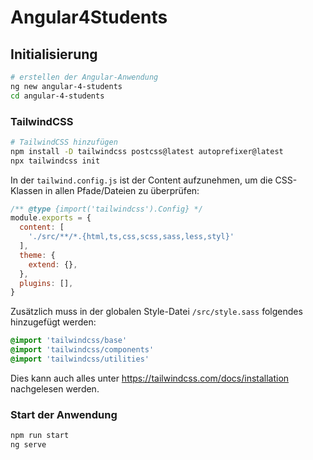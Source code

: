 # Angular4Students

## Initialisierung
```bash
# erstellen der Angular-Anwendung
ng new angular-4-students
cd angular-4-students
```

### TailwindCSS
```bash
# TailwindCSS hinzufügen
npm install -D tailwindcss postcss@latest autoprefixer@latest
npx tailwindcss init
```

In der `tailwind.config.js` ist der Content aufzunehmen, um die CSS-Klassen in allen Pfade/Dateien zu überprüfen:
```javascript
/** @type {import('tailwindcss').Config} */
module.exports = {
  content: [
    './src/**/*.{html,ts,css,scss,sass,less,styl}'
  ],
  theme: {
    extend: {},
  },
  plugins: [],
}
```

Zusätzlich muss in der globalen Style-Datei `/src/style.sass` folgendes hinzugefügt werden:
```sass
@import 'tailwindcss/base'
@import 'tailwindcss/components'
@import 'tailwindcss/utilities'
```

Dies kann auch alles unter https://tailwindcss.com/docs/installation nachgelesen werden.

### Start der Anwendung
```bash
npm run start
ng serve
```